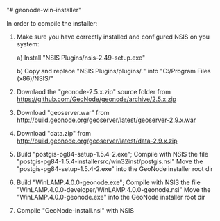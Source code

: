 "# geonode-win-installer" 

In order to compile the installer:

1. Make sure you have correctly installed and configured NSIS on you system:

   a) Install "NSIS Plugins/nsis-2.49-setup.exe"
   
   b) Copy and replace "NSIS Plugins/plugins/*.*" into "C:/Program Files (x86)/NSIS/"
   
2. Downlaod the "geonode-2.5.x.zip" source folder from https://github.com/GeoNode/geonode/archive/2.5.x.zip

3. Download "geoserver.war" from http://build.geonode.org/geoserver/latest/geoserver-2.9.x.war

4. Download "data.zip" from http://build.geonode.org/geoserver/latest/data-2.9.x.zip

5. Build "postgis-pg84-setup-1.5.4-2.exe"; Compile with NSIS the file "postgis-pg84-1.5.4-installersrc/win32inst/postgis.nsi"
   Move the "postgis-pg84-setup-1.5.4-2.exe" into the GeoNode installer root dir

6. Build "WinLAMP.4.0.0-geonode.exe"; Compile with NSIS the file "WinLAMP.4.0.0-developer/WinLAMP.4.0.0-geonode.nsi"
   Move the "WinLAMP.4.0.0-geonode.exe" into the GeoNode installer root dir

7. Compile "GeoNode-install.nsi" with NSIS